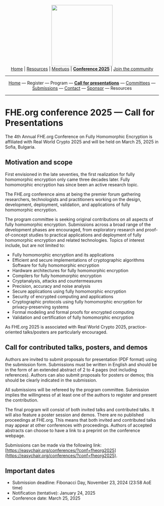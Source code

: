 <!-- Main header navigation -->
<p align="center">
  <img width="200" src="https://user-images.githubusercontent.com/5758427/180978488-db825482-5a58-4c7c-9589-c494a6f0be04.png"><br/>
  <a href="https://fhe-org.github.io">Home</a> | <a href="https://fhe-org.github.io/resources">Resources</a> | <a href="https://fhe-org.github.io/meetups/">Meetups</a> | <a href="https://fhe-org.github.io/conferences/conference-2025/"><b>Conference 2025</b></a> | <a href="https://fhe-org.github.io/community">Join the community</a>
</p>
<hr/>
<!-- /Main header navigation -->


<!-- Header conference 2025 links -->
<p align="center">
  <a href="https://fhe-org.github.io/conferences/conference-2025/">Home</a>
  —
  Register
  —
  Program
  —
  <a href="https://fhe-org.github.io/conferences/conference-2025/call-for-presentations"><b>Call for presentations</b></a>
  —
  <a href="https://fhe-org.github.io/conferences/conference-2025/committees">Committees</a>
  —
  <a href="https://fhe-org.github.io/conferences/conference-2025/submissions">Submissions</a>
  —
  <a href="https://fhe-org.github.io/conferences/conference-2025/contact">Contact</a>
  —
  <a href="https://fhe-org.github.io/conferences/conference-2025/sponsor">Sponsor</a>
  —
  Resources
</p>
<hr/>
<!-- /Header conference 2025 links -->


# FHE.org conference 2025 — Call for Presentations

The 4th Annual FHE.org Conference on Fully Homomorphic Encryption is affiliated with Real World Crypto 2025 and will be held on March 25, 2025 in Sofia, Bulgaria.

## **Motivation and scope**

First envisioned in the late seventies, the first realization for fully homomorphic encryption only came three decades later. Fully homomorphic encryption has since been an active research topic.

The FHE.org conference aims at being the premier forum gathering researchers, technologists and practitioners working on the design, development, deployment, validation, and applications of fully homomorphic encryption.

The program committee is seeking original contributions on all aspects of fully homomorphic encryption. Submissions across a broad range of the development phases are encouraged, from exploratory research and proof-of-concept studies to practical applications and deployment of fully homomorphic encryption and related technologies. Topics of interest include, but are not limited to:

* Fully homomorphic encryption and its applications  
* Efficient and secure implementations of cryptographic algorithms Software for fully homomorphic encryption  
* Hardware architectures for fully homomorphic encryption  
* Compilers for fully homomorphic encryption  
* Cryptanalysis, attacks and countermeasures  
* Precision, accuracy and noise analysis  
* Secure applications using fully homomorphic encryption  
* Security of encrypted computing and applications  
* Cryptographic protocols using fully homomorphic encryption for privacy-preserving systems  
* Formal modeling and formal proofs for encrypted computing  
* Validation and certification of fully homomorphic encryption

As FHE.org 2025 is associated with Real World Crypto 2025, practice-oriented talks/posters are particularly encouraged.

## **Call for contributed talks, posters, and demos**

Authors are invited to submit proposals for presentation (PDF format) using the submission form. Submissions must be written in English and should be in the form of an extended abstract of 2 to 4 pages (not including references). Authors can also submit proposals for posters or demos; this should be clearly indicated in the submission.

All submissions will be refereed by the program committee. Submission implies the willingness of at least one of the authors to register and present the contribution.

The final program will consist of both invited talks and contributed talks. It will also feature a poster session and demos. There are no published proceedings at FHE.org. This means that both invited and contributed talks may appear at other conferences with proceedings. Authors of accepted abstracts can choose to have a link to a preprint on the conference webpage.

Submissions can be made via the following link: [https://easychair.org/conferences/?conf=fheorg2025](https://easychair.org/conferences/?conf=fheorg2025).

## **Important dates**

* Submission deadline: Fibonacci Day, November 23, 2024 (23:58 AoE time)  
* Notification (tentative): January 24, 2025  
* Conference date: March 25, 2025
